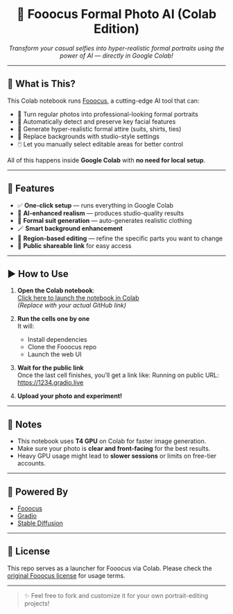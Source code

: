<h1 align="center">🎩 Fooocus Formal Photo AI (Colab Edition)</h1>
<p align="center">
  <em>Transform your casual selfies into hyper-realistic formal portraits using the power of AI — directly in Google Colab!</em>
</p>

---

## 🌟 What is This?

This Colab notebook runs [Fooocus](https://github.com/lllyasviel/Fooocus), a cutting-edge AI tool that can:

- 🎨 Turn regular photos into professional-looking formal portraits
- 🧠 Automatically detect and preserve key facial features
- 🧥 Generate hyper-realistic formal attire (suits, shirts, ties)
- 🌆 Replace backgrounds with studio-style settings
- 🖱️ Let you manually select editable areas for better control

All of this happens inside **Google Colab** with **no need for local setup**.

---

## 🚀 Features

- ✅ **One-click setup** — runs everything in Google Colab
- 🧠 **AI-enhanced realism** — produces studio-quality results
- 🧥 **Formal suit generation** — auto-generates realistic clothing
- 🪄 **Smart background enhancement**
- 📸 **Region-based editing** — refine the specific parts you want to change
- 🔗 **Public shareable link** for easy access

---

## ▶️ How to Use

1. **Open the Colab notebook**:  
   [Click here to launch the notebook in Colab](https://colab.research.google.com/github/your_username/your_repo/blob/main/fooocus_colab.ipynb)  
   *(Replace with your actual GitHub link)*

2. **Run the cells one by one**  
   It will:
   - Install dependencies
   - Clone the Fooocus repo
   - Launch the web UI

3. **Wait for the public link**  
   Once the last cell finishes, you’ll get a link like:
Running on public URL: https://1234.gradio.live

4. **Upload your photo and experiment!**

---

## 📌 Notes

- This notebook uses **T4 GPU** on Colab for faster image generation.
- Make sure your photo is **clear and front-facing** for the best results.
- Heavy GPU usage might lead to **slower sessions** or limits on free-tier accounts.

---

## 🧠 Powered By

- [Fooocus](https://github.com/lllyasviel/Fooocus)
- [Gradio](https://www.gradio.app/)
- [Stable Diffusion](https://stability.ai/)

---

## 📝 License

This repo serves as a launcher for Fooocus via Colab. Please check the [original Fooocus license](https://github.com/lllyasviel/Fooocus/blob/main/LICENSE) for usage terms.

---

> ✨ Feel free to fork and customize it for your own portrait-editing projects!
